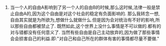 1. 当一个人的自由A影响到了另一个人的自由B的时候,那么这时候,法律一般是禁止自由A的,因为这个自由是对这个社会的稳定有负面影响的.   那么我转念一想,自由其实就是为所欲为,想做什么就做什么.但是因为会对统治有不好的影响,所以那些自由都被禁止了. 既然如此,这个世界上没什么事情是不可以做的.都有的对与错都没有任何意义了.   当然有些自由是自己主动放弃的,因为做了那些事情会会损害自己的利益.即:"对自己和自己所在的群体有害的事情都尽量不要做."